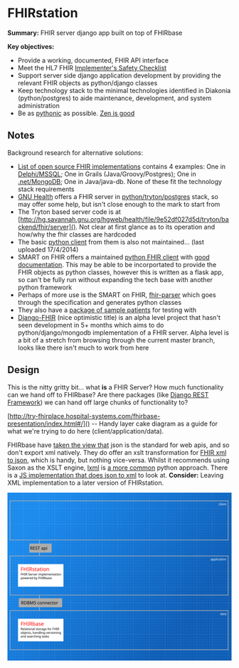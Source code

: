# FHIRstation
**Summary:** FHIR server django app built on top of FHIRbase

**Key objectives:**

* Provide a working, documented, FHIR API interface
* Meet the HL7 FHIR [Implementer's Safety Checklist](http://hl7.org/implement/standards/fhir/implementation.html#Use)
* Support server side django application development by providing the relevant FHIR objects as python/django classes
* Keep technology stack to the minimal technologies identified in Diakonia (python/postgres) to aide maintenance, development, and system administration
* Be as [pythonic](https://en.wikipedia.org/wiki/Zen_of_Python) as possible. [Zen is good](https://www.python.org/dev/peps/pep-0020/)

## Notes
Background research for alternative solutions:

* [List of open source FHIR implementations](http://wiki.hl7.org/index.php?title=Open_Source_FHIR_implementations) contains 4 examples: One in [Delphi/MSSQL](https://github.com/grahamegrieve/fhirserver); One in Grails (Java/Groovy/Postgres); One in [.net/MongoDB](https://github.com/furore-fhir/spark); One in Java/java-db. None of these fit the technology stack requirements
* [GNU Health](https://en.wikibooks.org/wiki/GNU_Health) offers a FHIR server in [python/tryton/postgres](https://en.wikibooks.org/wiki/GNU_Health/Installation) stack, so may offer some help, but isn't close enough to the mark to start from
 * The Tryton based server code is at [http://hg.savannah.gnu.org/hgweb/health/file/9e52df027d5d/tryton/backend/fhir/server](). Not clear at first glance as to its operation and how/why the fhir classes are hardcoded
 * The basic [python client](https://pypi.python.org/pypi/fhir) from them is also not maintained... (last uploaded 17/4/2014)
* SMART on FHIR offers a maintained [python FHIR client](https://github.com/smart-on-fhir/client-py) with [good documentation](https://smart-on-fhir.github.io/client-py). This may be able to be incorportated to provide the FHIR objects as python classes, however this is written as a flask app, so can't be fully run without expanding the tech base with another python framework
 * Perhaps of more use is the SMART on FHIR, [fhir-parser](https://github.com/smart-on-fhir/fhir-parser) which goes through the specification and generates python classes
 * They also have a [package of sample patients](https://github.com/smart-on-fhir/sample-patients) for testing with
* [Django-FHIR](https://github.com/videntity/django-fhir) (nice optimistic title) is an alpha level project that hasn't seen development in 5+ months which aims to do python/django/mongodb implementation of a FHIR server. Alpha level is a bit of a stretch from browsing through the current master branch, looks like there isn't much to work from here

## Design
This is the nitty gritty bit... what **is** a FHIR Server? How much functionality can we hand off to FHIRbase? Are there packages (like [Django REST Framework](http://www.django-rest-framework.org)) we can hand off large chunks of functionality to? 

[http://try-fhirplace.hospital-systems.com/fhirbase-presentation/index.html#/]() -- Handy layer cake diagram as a guide for what we're trying to do here (client/application/data).

FHIRbase have [taken the view that](http://try-fhirplace.hospital-systems.com/fhirbase-presentation/index.html#/fhirbase) json is the standard for web apis, and so don't export xml natively. They do offer an xslt transformation for [FHIR xml to json](https://github.com/fhirbase/fhir-xml2json), which is handy, but nothing vice-versa. Whilst it recommends using Saxon as the XSLT engine, [lxml](http://lxml.de) is [a more common](http://stackoverflow.com/questions/16698935/how-to-transform-an-xml-file-using-xslt-in-python) python approach. There is a [JS implementation that does json to xml](https://github.com/kwboone/FHIR-JSON-to-XML-Converter) to look at. **Consider:** Leaving XML implementation to a later version of FHIRstation.

![Diakona Layers Diagram](../../_static/diakonia_layers.svg)